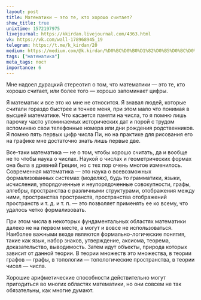 ```yaml
---
layout: post
title: Математики — это те, кто хорошо считает?
show_title: true
unixtime: 1572197975
livejournal: https://kkirdan.livejournal.com/4363.html
vk: https://vk.com/wall-178968945_19
telegram: https://t.me/k_kirdan/20
medium: https://medium.com/@k.kirdan/%D0%BC%D0%B0%D1%82%D0%B5%D0%BC%D0%B0%D1%82%D0%B8%D0%BA%D0%B8-%D1%8D%D1%82%D0%BE-%D1%82%D0%B5-%D0%BA%D1%82%D0%BE-%D1%85%D0%BE%D1%80%D0%BE%D1%88%D0%BE-%D1%81%D1%87%D0%B8%D1%82%D0%B0%D0%B5%D1%82-7e82a7f9711e
tags: ["математика"]
meta_tags: пост
importance: 6
---
```

Мне надоел дурацкий стереотип о том, что математики — это те, кто хорошо считает, или более того — хорошо запоминает цифры.

Я математик и все это ко мне не относится. Я знавал людей, которые считали гораздо быстрее и точнее меня, при этом мало что понимая в высшей математике. Что касается памяти на числа, то я помню лишь парочку часто упоминаемых исторических дат и порой с трудом вспоминаю свои телефонные номера или дни рождения родственников. Я помню пять первых цифр числа Пи, но на практике для рисования его на графике мне достаточно знать лишь первые две.

Все-таки математика — не о том, чтобы хорошо считать, да и вообще не то чтобы наука о числах. Наукой о числах и геометрических формах она была в древней Греции, но с тех пор очень многое изменилось. Современная математика — это наука о всевозможных формализованных системах (моделях), будь то грамматики, языки, исчисления, упорядоченные и неупорядоченные совокупности, графы, алгебры, пространства с различными структурами, отображения между ними, пространства пространств, пространства отображений пространств и т. д. и т. п. — это позволяет применять ее ко всему, что удалось четко формализовать.

При этом числа в некоторых фундаментальных областях математики далеко не на первом месте, а могут и вовсе не использоваться. Наиболее важными везде являются формально-логические понятия, такие как язык, набор знаков, утверждение, аксиома, теорема, доказательство, выводимость. Затем идут объекты, природа которых зависит от данной теории. В теории множеств это множества, в теории графов — графы, в топологии — топологические пространства, в теории чисел — числа.

Хорошие арифметические способности действительно могут пригодиться во многих областях математики, но они совсем не так обязательны, как многие думают.